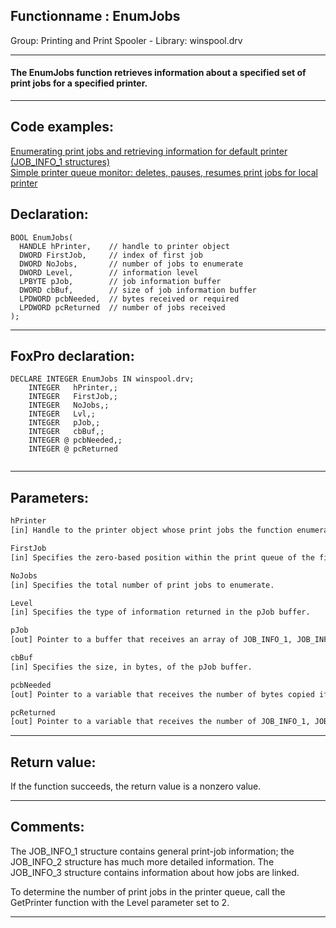 <link rel="stylesheet" type="text/css" href="../../css/win32api.css">  
<link rel="stylesheet" href="https://cdnjs.cloudflare.com/ajax/libs/font-awesome/4.7.0/css/font-awesome.min.css">

## Functionname : EnumJobs
Group: Printing and Print Spooler - Library: winspool.drv    
***  


#### The EnumJobs function retrieves information about a specified set of print jobs for a specified printer. 
***  


## Code examples:
[Enumerating print jobs and retrieving information for default printer (JOB_INFO_1 structures)](../../samples/sample_368.md)  
[Simple printer queue monitor: deletes, pauses, resumes print jobs for local printer](../../samples/sample_373.md)  

## Declaration:
```foxpro  
BOOL EnumJobs(
  HANDLE hPrinter,    // handle to printer object
  DWORD FirstJob,     // index of first job
  DWORD NoJobs,       // number of jobs to enumerate
  DWORD Level,        // information level
  LPBYTE pJob,        // job information buffer
  DWORD cbBuf,        // size of job information buffer
  LPDWORD pcbNeeded,  // bytes received or required
  LPDWORD pcReturned  // number of jobs received
);  
```  
***  


## FoxPro declaration:
```foxpro  
DECLARE INTEGER EnumJobs IN winspool.drv;
	INTEGER   hPrinter,;
	INTEGER   FirstJob,;
	INTEGER   NoJobs,;
	INTEGER   Lvl,;
	INTEGER   pJob,;
	INTEGER   cbBuf,;
	INTEGER @ pcbNeeded,;
	INTEGER @ pcReturned
  
```  
***  


## Parameters:
```txt  
hPrinter
[in] Handle to the printer object whose print jobs the function enumerates. Use the OpenPrinter or AddPrinter function to retrieve a printer handle.

FirstJob
[in] Specifies the zero-based position within the print queue of the first print job to enumerate.

NoJobs
[in] Specifies the total number of print jobs to enumerate.

Level
[in] Specifies the type of information returned in the pJob buffer.

pJob
[out] Pointer to a buffer that receives an array of JOB_INFO_1, JOB_INFO_2, or JOB_INFO_3 structures, depending on Level value.

cbBuf
[in] Specifies the size, in bytes, of the pJob buffer.

pcbNeeded
[out] Pointer to a variable that receives the number of bytes copied if the function succeeds.

pcReturned
[out] Pointer to a variable that receives the number of JOB_INFO_1, JOB_INFO_2, or JOB_INFO_3 structures returned in the pJob buffer.  
```  
***  


## Return value:
If the function succeeds, the return value is a nonzero value.  
***  


## Comments:
The JOB_INFO_1 structure contains general print-job information; the JOB_INFO_2 structure has much more detailed information. The JOB_INFO_3 structure contains information about how jobs are linked.  
  
To determine the number of print jobs in the printer queue, call the GetPrinter function with the Level parameter set to 2.  
  
***  

